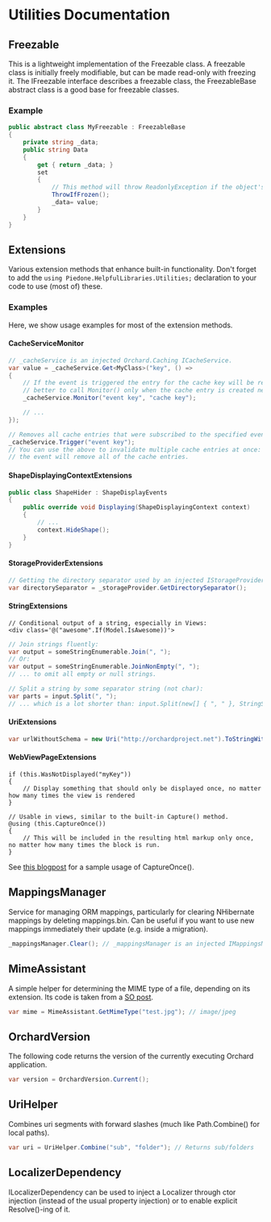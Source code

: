 # Utilities Documentation



## Freezable

This is a lightweight implementation of the Freezable class. A freezable class is initially freely modifiable, but can be made read-only with freezing it.
The IFreezable interface describes a freezable class, the FreezableBase abstract class is a good base for freezable classes.

### Example

```csharp
public abstract class MyFreezable : FreezableBase
{
	private string _data;
	public string Data
	{
		get { return _data; }
		set
		{
			// This method will throw ReadonlyException if the object's Freeze() method was called.
			ThrowIfFrozen();
			_data= value;
		}
	}
}
```

## Extensions

Various extension methods that enhance built-in functionality. Don't forget to add the `using Piedone.HelpfulLibraries.Utilities;` declaration to your code to use (most of) these.

### Examples

Here, we show usage examples for most of the extension methods.

#### CacheServiceMonitor
```csharp
// _cacheService is an injected Orchard.Caching ICacheService.
var value = _cacheService.Get<MyClass>("key", () =>
{
    // If the event is triggered the entry for the cache key will be removed. It will work otherwise too, but it's
    // better to call Monitor() only when the cache entry is created newly.
    _cacheService.Monitor("event key", "cache key");

    // ...
});

// Removes all cache entries that were subscribed to the specified event.
_cacheService.Trigger("event key");
// You can use the above to invalidate multiple cache entries at once: when they Monitor the same event key, triggering
// the event will remove all of the cache entries.
```

#### ShapeDisplayingContextExtensions
```csharp
public class ShapeHider : ShapeDisplayEvents
{
    public override void Displaying(ShapeDisplayingContext context)
    {
        // ...
        context.HideShape();
    }
}
```

#### StorageProviderExtensions
```csharp
// Getting the directory separator used by an injected IStorageProvider:
var directorySeparator = _storageProvider.GetDirectorySeparator();
```

#### StringExtensions
```razor
// Conditional output of a string, especially in Views:
<div class='@("awesome".If(Model.IsAwesome))'>
```
```csharp
// Join strings fluently:
var output = someStringEnumerable.Join(", ");
// Or:
var output = someStringEnumerable.JoinNonEmpty(", ");
// ... to omit all empty or null strings.
```
```csharp
// Split a string by some separator string (not char):
var parts = input.Split(", ");
// ... which is a lot shorter than: input.Split(new[] { ", " }, StringSplitOptions.None).
```

#### UriExtensions
```csharp
var urlWithoutSchema = new Uri("http://orchardproject.net").ToStringWithoutScheme();
```

#### WebViewPageExtensions
```razor
if (this.WasNotDisplayed("myKey"))
{
    // Display something that should only be displayed once, no matter how many times the view is rendered
}

// Usable in views, similar to the built-in Capture() method.
@using (this.CaptureOnce())
{
    // This will be included in the resulting html markup only once, no matter how many times the block is run.
}
```

See [this blogpost](https://english.orchardproject.hu/blog/making-sure-your-inline-script-is-only-incuded-once-when-multiple-content-items-are-listed) for a sample usage of CaptureOnce().


## MappingsManager

Service for managing ORM mappings, particularly for clearing NHibernate mappings by deleting mappings.bin. Can be useful if you want to use new mappings immediately their update (e.g. inside a migration).

```csharp
_mappingsManager.Clear(); // _mappingsManager is an injected IMappingsManager instance
```


## MimeAssistant

A simple helper for determining the MIME type of a file, depending on its extension. Its code is taken from a [SO post](http://stackoverflow.com/a/7161265/220230).

```csharp
var mime = MimeAssistant.GetMimeType("test.jpg"); // image/jpeg
```

## OrchardVersion

The following code returns the version of the currently executing Orchard application.

```csharp
var version = OrchardVersion.Current();
```

## UriHelper

Combines uri segments with forward slashes (much like Path.Combine() for local paths).

```csharp
var uri = UriHelper.Combine("sub", "folder"); // Returns sub/folders
```


## LocalizerDependency

ILocalizerDependency can be used to inject a Localizer through ctor injection (instead of the usual property injection) or to enable explicit Resolve<T>()-ing of it.